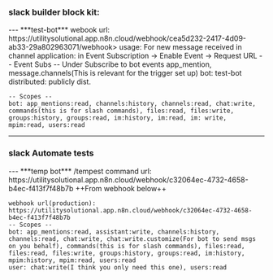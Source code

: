 <h3>slack builder block kit:</h3>
---
***test-bot***
	webook url: https://utilitysolutional.app.n8n.cloud/webhook/cea5d232-2417-4d09-ab33-29a802963071/webhook>
	usage: For new message received in channel
	application: 	in Event Subscription -> Enable Event -> Request URL
	-- Event Subs --
		Under Subscribe to bot events
		app_mention, message.channels(This is relevant for the trigger set up)
	bot: test-bot
	distributed: publicly dist.

	-- Scopes --
	bot: app_mentions:read, channels:history, channels:read, chat:write, commands(this is for slash commands), files:read, files:write, groups:history, groups:read, im:history, im:read, im: write, mpim:read, users:read
---
<h3>slack Automate tests</h3>
---
***temp bot***
	/tempest command
		url: https://utilitysolutional.app.n8n.cloud/webhook/c32064ec-4732-4658-b4ec-f413f7f48b7b ++From webhook below++

	webhook url(production): https://utilitysolutional.app.n8n.cloud/webhook/c32064ec-4732-4658-b4ec-f413f7f48b7b
	-- Scopes --
	bot: app_mentions:read, assistant:write, channels:history, channels:read, chat:write, chat:write.customize(For bot to send msgs on you behalf), commands(this is for slash commands), files:read, files:read, files:write, groups:history, groups:read, im:history, mpim:history, mpim:read, users:read
	user: chat:write(I think you only need this one), users:read		
